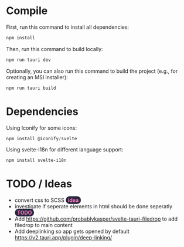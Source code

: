 # Compile
First, run this command to install all dependencies:
```powershell
npm install
```
Then, run this command to build locally:
```powershell
npm run tauri dev
```
Optionally, you can also run this command to build the project (e.g., for creating an MSI installer):
```powershell
npm run tauri build
```



# Dependencies

Using Iconify for some icons:
```powershell
npm install @iconify/svelte
```
Using svelte-i18n for different language support:
```powershell
npm install svelte-i18n
```


# TODO / Ideas

- convert css to SCSS <span style="background-color: #2c2740; border-radius: 10px; padding: 2px 6px; color: #ff80c0; font-weight: bold;">idea</span>
- investigate if seperate elements in html should be done seperatly <span style="background-color: #2c2740; border-radius: 10px; padding: 2px 6px; color: #ff80c0; font-weight: bold;">TODO</span>
- Add https://github.com/probablykasper/svelte-tauri-filedrop to add filedrop to main content
- Add deeplinking so app gets opened by default https://v2.tauri.app/plugin/deep-linking/

